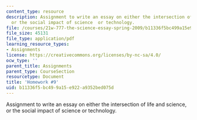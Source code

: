 ```yaml
---
content_type: resource
description: Assignment to write an essay on either the intersection of life and science,
  or the social impact of science  or technology.
file: /courses/21w-777-the-science-essay-spring-2009/b11336f5bc499a15e922a9352bed075d_MIT21W_777s09_assn07_hw9.pdf
file_size: 45131
file_type: application/pdf
learning_resource_types:
- Assignments
license: https://creativecommons.org/licenses/by-nc-sa/4.0/
ocw_type: ''
parent_title: Assignments
parent_type: CourseSection
resourcetype: Document
title: 'Homework #9'
uid: b11336f5-bc49-9a15-e922-a9352bed075d
---
```

Assignment to write an essay on either the intersection of life and science, or the social impact of science  or technology.